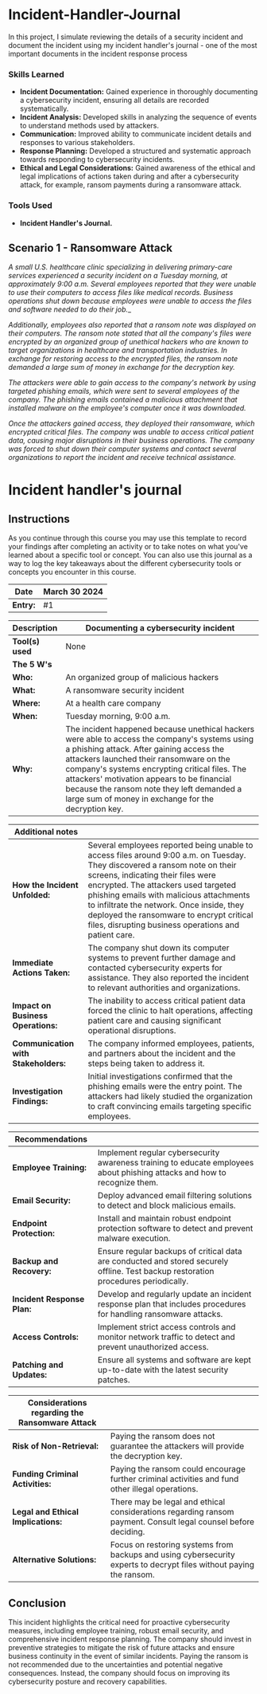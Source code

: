 # Incident-Handler-Journal
In this project, I simulate reviewing the details of a security incident and document the incident using my incident handler's journal - one of the most important documents in the incident response process

### Skills Learned

- **Incident Documentation:** Gained experience in thoroughly documenting a cybersecurity incident, ensuring all details are recorded systematically.
- **Incident Analysis:** Developed skills in analyzing the sequence of events to understand methods used by attackers.
- **Communication:** Improved ability to communicate incident details and responses to various stakeholders.
- **Response Planning:** Developed a structured and systematic approach towards responding to cybersecurity incidents. 
- **Ethical and Legal Considerations:** Gained awareness of the ethical and legal implications of actions taken during and after a cybersecurity attack, for example, ransom payments during a ransomware attack.

### Tools Used

- **Incident Handler's Journal.**

## Scenario 1 - Ransomware Attack
_A small U.S. healthcare clinic specializing in delivering primary-care services experienced a security incident on a Tuesday morning, at approximately 9:00 a.m. Several employees reported that they were unable to use their computers to access files like medical records. Business operations shut down because employees were unable to access the files and software needed to do their job.__

_Additionally, employees also reported that a ransom note was displayed on their computers. The ransom note stated that all the company's files were encrypted by an organized group of unethical hackers who are known to target organizations in healthcare and transportation industries. 
In exchange for restoring access to the encrypted files, the ransom note demanded a large sum of money in exchange for the decryption key._

_The attackers were able to gain access to the company's network by using targeted phishing emails, which were sent to several employees of the company. The phishing emails contained a malicious attachment that installed malware on the employee's computer once it was downloaded._

_Once the attackers gained access, they deployed their ransomware, which encrypted critical files. The company was unable to access critical patient data, causing major disruptions in their business operations. The company was forced to shut down their computer systems and contact several organizations to report the incident and receive technical assistance._


# Incident handler's journal

## Instructions

As you continue through this course you may use this template to record your findings after completing an activity or to take notes on what you've learned about a specific tool or concept. You can also use this journal as a way to log the key takeaways about the different cybersecurity tools or concepts you encounter in this course.

| Date           | March 30 2024       |
|----------------|---------------------|
| **Entry:**     | #1                  |

| **Description**                               | **Documenting a cybersecurity incident**  |
|-----------------------------------------------|-------------------------------------------|
| **Tool(s) used**                              | None                                      |
| **The 5 W's**                                 |                                           |
| **Who:**                                      | An organized group of malicious hackers   |
| **What:**                                     | A ransomware security incident            |
| **Where:**                                    | At a health care company                  |
| **When:**                                     | Tuesday morning, 9:00 a.m.                         |
| **Why:**                                      | The incident happened because unethical hackers were able to access the company's systems using a phishing attack. After gaining access the attackers launched their ransomware on the company's systems encrypting critical files. The attackers' motivation appears to be financial because the ransom note they left demanded a large sum of money in exchange for the decryption key.  |


| **Additional notes**                          |                                           |
|-----------------------------------------------|-------------------------------------------|
| **How the Incident Unfolded:**                | Several employees reported being unable to access files around 9:00 a.m. on Tuesday. They discovered a ransom note on their screens, indicating their files were encrypted. The attackers used targeted phishing emails with malicious attachments to infiltrate the network. Once inside, they deployed the ransomware to encrypt critical files, disrupting business operations and patient care. |
| **Immediate Actions Taken:**                  | The company shut down its computer systems to prevent further damage and contacted cybersecurity experts for assistance. They also reported the incident to relevant authorities and organizations. |
| **Impact on Business Operations:**            | The inability to access critical patient data forced the clinic to halt operations, affecting patient care and causing significant operational disruptions. |
| **Communication with Stakeholders:**          | The company informed employees, patients, and partners about the incident and the steps being taken to address it. |
| **Investigation Findings:**                   | Initial investigations confirmed that the phishing emails were the entry point. The attackers had likely studied the organization to craft convincing emails targeting specific employees. |

| **Recommendations**   |                                           |
|-----------------------------------------------|-------------------------------------------|
| **Employee Training:**                        | Implement regular cybersecurity awareness training to educate employees about phishing attacks and how to recognize them. |
| **Email Security:**                           | Deploy advanced email filtering solutions to detect and block malicious emails. |
| **Endpoint Protection:**                      | Install and maintain robust endpoint protection software to detect and prevent malware execution. |
| **Backup and Recovery:**                      | Ensure regular backups of critical data are conducted and stored securely offline. Test backup restoration procedures periodically. |
| **Incident Response Plan:**                   | Develop and regularly update an incident response plan that includes procedures for handling ransomware attacks. |
| **Access Controls:**                          | Implement strict access controls and monitor network traffic to detect and prevent unauthorized access. |
| **Patching and Updates:**                     | Ensure all systems and software are kept up-to-date with the latest security patches. |

| **Considerations regarding the Ransomware Attack**   |                                           |
|-----------------------------------------------|-------------------------------------------|
| **Risk of Non-Retrieval:**                    | Paying the ransom does not guarantee the attackers will provide the decryption key. |
| **Funding Criminal Activities:**              | Paying the ransom could encourage further criminal activities and fund other illegal operations. |
| **Legal and Ethical Implications:**           | There may be legal and ethical considerations regarding ransom payment. Consult legal counsel before deciding. |
| **Alternative Solutions:**                    | Focus on restoring systems from backups and using cybersecurity experts to decrypt files without paying the ransom. |

## Conclusion

This incident highlights the critical need for proactive cybersecurity measures, including employee training, robust email security, and comprehensive incident response planning. The company should invest in preventive strategies to mitigate the risk of future attacks and ensure business continuity in the event of similar incidents. Paying the ransom is not recommended due to the uncertainties and potential negative consequences. Instead, the company should focus on improving its cybersecurity posture and recovery capabilities.




